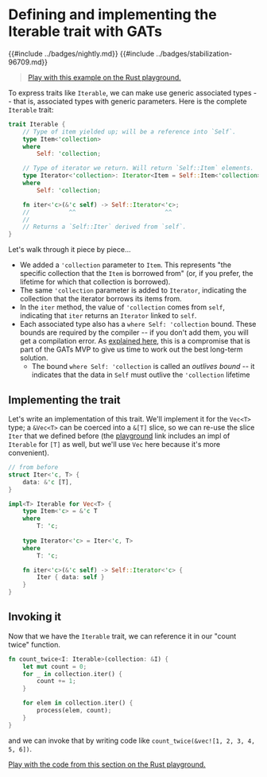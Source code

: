 # Defining and implementing the Iterable trait with GATs

{{#include ../badges/nightly.md}} {{#include ../badges/stabilization-96709.md}}

> [Play with this example on the Rust playground.][playground]

[playground]: https://play.rust-lang.org/?version=nightly&mode=debug&edition=2021&gist=558ba120ead44f1e2f3825cb0df943da

To express traits like `Iterable`, we can make use generic associated types -- that is, associated types with generic parameters. Here is the complete `Iterable` trait:

```rust
trait Iterable {
    // Type of item yielded up; will be a reference into `Self`.
    type Item<'collection>
    where
        Self: 'collection;

    // Type of iterator we return. Will return `Self::Item` elements.
    type Iterator<'collection>: Iterator<Item = Self::Item<'collection>>
    where
        Self: 'collection;

    fn iter<'c>(&'c self) -> Self::Iterator<'c>;
    //           ^^                         ^^
    //
    // Returns a `Self::Iter` derived from `self`.
}
```

Let's walk through it piece by piece...

* We added a `'collection` parameter to `Item`. This represents "the specific collection that the `Item` is borrowed from" (or, if you prefer, the lifetime for which that collection is borrowed). 
* The same `'collection` parameter is added to `Iterator`, indicating the collection that the iterator borrows its items from.
* In the `iter` method, the value of `'collection` comes from `self`, indicating that `iter` returns an `Iterator` linked to `self`.
* Each associated type also has a `where Self: 'collection` bound. These bounds are required by the compiler -- if you don't add them, you will get a compilation error. As [explained here](./explainer/required_bounds.md), this is a compromise that is part of the GATs MVP to give us time to work out the best long-term solution.
    * The bound `where Self: 'collection` is called an *outlives bound* -- it indicates that the data in `Self` must outlive the `'collection` lifetime

## Implementing the trait

Let's write an implementation of this trait. We'll implement it for the `Vec<T>` type; a `&Vec<T>` can be coerced into a `&[T]` slice, so we can re-use the slice `Iter` that we defined before (the [playground] link includes an impl of `Iterable` for `[T]` as well, but we'll use `Vec` here because it's more convenient).

```rust
// from before
struct Iter<'c, T> {
    data: &'c [T],
}

impl<T> Iterable for Vec<T> {
    type Item<'c> = &'c T
    where
        T: 'c;
    
    type Iterator<'c> = Iter<'c, T>
    where
        T: 'c;

    fn iter<'c>(&'c self) -> Self::Iterator<'c> {
        Iter { data: self }
    }
}
```

## Invoking it

Now that we have the `Iterable` trait, we can reference it in our "count twice" function.

```rust
fn count_twice<I: Iterable>(collection: &I) {
    let mut count = 0;
    for _ in collection.iter() {
        count += 1;
    }

    for elem in collection.iter() {
        process(elem, count);
    }
}
```

and we can invoke that by writing code like `count_twice(&vec![1, 2, 3, 4, 5, 6])`.

[Play with the code from this section on the Rust playground.][playground]